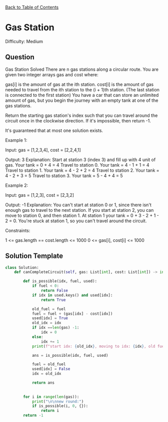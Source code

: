 [Back to Table of Contents](../../README.md)

# Gas Station
Difficulty: Medium

## Question
Gas Station
Solved 
There are n gas stations along a circular route. You are given two integer arrays gas and cost where:

gas[i] is the amount of gas at the ith station.
cost[i] is the amount of gas needed to travel from the ith station to the (i + 1)th station. (The last station is connected to the first station)
You have a car that can store an unlimited amount of gas, but you begin the journey with an empty tank at one of the gas stations.

Return the starting gas station's index such that you can travel around the circuit once in the clockwise direction. If it's impossible, then return -1.

It's guaranteed that at most one solution exists.

Example 1:

Input: gas = [1,2,3,4], cost = [2,2,4,1]

Output: 3
Explanation: Start at station 3 (index 3) and fill up with 4 unit of gas. Your tank = 0 + 4 = 4
Travel to station 0. Your tank = 4 - 1 + 1 = 4
Travel to station 1. Your tank = 4 - 2 + 2 = 4
Travel to station 2. Your tank = 4 - 2 + 3 = 5
Travel to station 3. Your tank = 5 - 4 + 4 = 5

Example 2:

Input: gas = [1,2,3], cost = [2,3,2]

Output: -1
Explanation:
You can't start at station 0 or 1, since there isn't enough gas to travel to the next station.
If you start at station 2, you can move to station 0, and then station 1.
At station 1 your tank = 0 + 3 - 2 + 1 - 2 = 0.
You're stuck at station 1, so you can't travel around the circuit.

Constraints:

1 <= gas.length == cost.length <= 1000
0 <= gas[i], cost[i] <= 1000

## Solution Template
```python
class Solution:
    def canCompleteCircuit(self, gas: List[int], cost: List[int]) -> int:

        def is_possible(idx, fuel, used):
            if fuel < 0:
                return False
            if idx in used.keys() and used[idx]:
                return True

            old_fuel = fuel
            fuel = fuel + (gas[idx] - cost[idx])
            used[idx] = True
            old_idx = idx
            if idx ==len(gas) -1:
                idx = 0
            else:
                idx += 1
            print(f"start idx: {old_idx}, moving to idx: {idx}, old fuel: {old_fuel}, with this much fuel left at destination: {fuel}")

            ans = is_possible(idx, fuel, used)

            fuel = old_fuel
            used[idx] = False
            idx = old_idx

            return ans
            
        
        for i in range(len(gas)):
            print("\n\nnew round:")
            if is_possible(i, 0, {}):
                return i
        return -1
```
